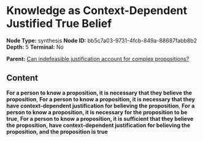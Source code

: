 # Knowledge as Context-Dependent Justified True Belief

**Node Type:** synthesis
**Node ID:** bb5c7a03-9731-4fcb-849a-88687fabb8b2
**Depth:** 5
**Terminal:** No

**Parent:** [Can indefeasible justification account for complex propositions?](can-indefeasible-justification-account-for-complex-propositions-antithesis-1cc729dc-498d-4fec-97c5-8840d4f6cabd.md)

## Content

**For a person to know a proposition, it is necessary that they believe the proposition**, **For a person to know a proposition, it is necessary that they have context-dependent justification for believing the proposition**, **For a person to know a proposition, it is necessary for the proposition to be true**, **For a person to know a proposition, it is sufficient that they believe the proposition, have context-dependent justification for believing the proposition, and the proposition is true**
